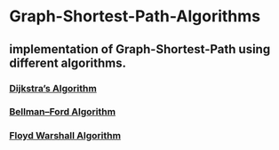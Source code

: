 # Graph-Shortest-Path-Algorithms

## implementation of Graph-Shortest-Path using different algorithms.

### [Dijkstra’s Algorithm](https://www.geeksforgeeks.org/dijkstras-shortest-path-algorithm-greedy-algo-7/)

### [Bellman–Ford Algorithm](https://www.geeksforgeeks.org/bellman-ford-algorithm-dp-23/)

### [Floyd Warshall Algorithm](https://www.geeksforgeeks.org/floyd-warshall-algorithm-dp-16/)
